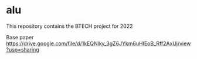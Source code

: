 # alu

This repository contains the BTECH project for 2022

Base paper https://drive.google.com/file/d/1kEQNlky_3gZ6JYkm6uHIEoB_Rff2AxUj/view?usp=sharing

